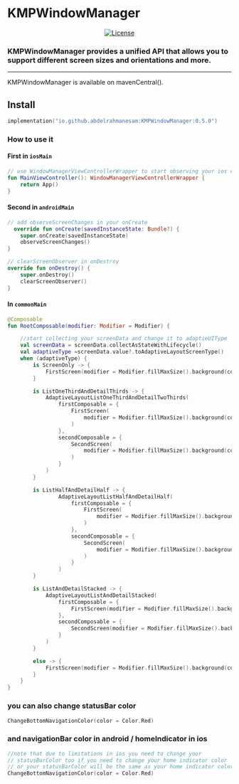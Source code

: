 # KMPWindowManager

<div align="center">
<a href="https://opensource.org/licenses/Apache-2.0"><img alt="License" src="https://img.shields.io/badge/License-Apache%202.0-blue.svg"/></a>
</div>

### KMPWindowManager  provides a unified API that allows you to support different screen sizes and orientations and more.

<hr>


KMPWindowManager is available on mavenCentral().


## Install

```kotlin
implementation("io.github.abdelrahmanesam:KMPWindowManager:0.5.0")
```



### How to use it

#### First in `iosMain` 

```kotlin
// use WindowManagerViewControllerWrapper to start observing your ios changes
fun MainViewController(): WindowManagerViewControllerWrapper {
    return App()
}
```

#### Second in `androidMain`

```kotlin
// add observeScreenChanges in your onCreate 
  override fun onCreate(savedInstanceState: Bundle?) {
    super.onCreate(savedInstanceState)
    observeScreenChanges()
}

// clearScreenObserver in onDestroy
override fun onDestroy() {
    super.onDestroy()
    clearScreenObserver()
}
```

#### In `commonMain`

```kotlin
@Composable
fun RootComposable(modifier: Modifier = Modifier) {

    //start collecting your screenData and change it to adaptieUIType
    val screenData = screenData.collectAsStateWithLifecycle()
    val adaptiveType =screenData.value?.toAdaptiveLayoutScreenType()
    when (adaptiveType) {
        is ScreenOnly -> {
            FirstScreen(modifier = Modifier.fillMaxSize().background(color = Color.Cyan))
        }

        is ListOneThirdAndDetailThirds -> {
            AdaptiveLayoutListOneThirdAndDetailTwoThirds(
                firstComposable = {
                    FirstScreen(
                        modifier = Modifier.fillMaxSize().background(color = Color.Cyan)
                    )
                },
                secondComposable = {
                    SecondScreen(
                        modifier = Modifier.fillMaxSize().background(color = Color.Red)
                    )
                }
            )
        }

        is ListHalfAndDetailHalf -> {
                AdaptiveLayoutListHalfAndDetailHalf(
                    firstComposable = {
                        FirstScreen(
                            modifier = Modifier.fillMaxSize().background(color = Color.Cyan)
                        )
                    },
                    secondComposable = {
                        SecondScreen(
                            modifier = Modifier.fillMaxSize().background(color = Color.Red)
                        )
                    }
                )
        }

        is ListAndDetailStacked -> {
            AdaptiveLayoutListAndDetailStacked(
                firstComposable = {
                    FirstScreen(modifier = Modifier.fillMaxSize().background(color = Color.Cyan))
                },
                secondComposable = {
                    SecondScreen(modifier = Modifier.fillMaxSize().background(color = Color.Red))
                }
            )
        }

        else -> {
            FirstScreen(modifier = Modifier.fillMaxSize().background(color = Color.Cyan))
        }
    }
}
```

### you can also change statusBar color 
```kotlin
ChangeBottomNavigationColor(color = Color.Red)
```


### and navigationBar color in android / homeIndicator in ios
```kotlin
//note that due to limitations in ios you need to change your 
// statusBarColor too if you need to change your home indicator color
// or your statusBarColor will be the same as your home indicator color
ChangeBottomNavigationColor(color = Color.Red)
```